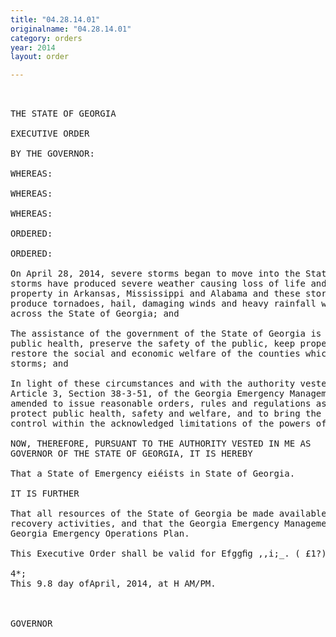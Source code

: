 ```yaml
---
title: "04.28.14.01"
originalname: "04.28.14.01"
category: orders
year: 2014
layout: order

---
```

<pre>
 

THE STATE OF GEORGIA

EXECUTIVE ORDER

BY THE GOVERNOR:

WHEREAS:

WHEREAS:

WHEREAS:

ORDERED:

ORDERED:

On April 28, 2014, severe storms began to move into the State of Georgia, and these
storms have produced severe weather causing loss of life and extensive damage to
property in Arkansas, Mississippi and Alabama and these storms are forecast to possibly
produce tornadoes, hail, damaging winds and heavy rainfall which could cause ﬂooding
across the State of Georgia; and

The assistance of the government of the State of Georgia is necessary to protect the
public health, preserve the safety of the public, keep property damage to a minimum and
restore the social and economic welfare of the counties which may be impacted by these
storms; and

In light of these circumstances and with the authority vested in the Governor by virtue of
Article 3, Section 38-3-51, of the Georgia Emergency Management Act of 1981, as
amended to issue reasonable orders, rules and regulations as are deemed necessary to
protect public health, safety and welfare, and to bring the emergency situation under
control within the acknowledged limitations of the powers of the Governor.

NOW, THEREFORE, PURSUANT TO THE AUTHORITY VESTED IN ME AS
GOVERNOR OF THE STATE OF GEORGIA, IT IS HEREBY

That a State of Emergency eiéists in State of Georgia.

IT IS FURTHER

That all resources of the State of Georgia be made available to assist in the response and
recovery activities, and that the Georgia Emergency Management Agency activate the
Georgia Emergency Operations Plan.

This Executive Order shall be valid for Efggﬁg ,,i;_. ( £1?) days from this date.

4*;
This 9.8 day ofApril, 2014, at H AM/PM.

 

GOVERNOR

</pre>

